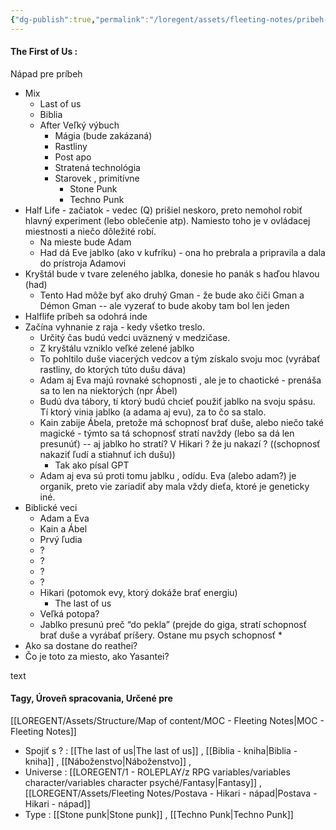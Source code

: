 ```yaml
---
{"dg-publish":true,"permalink":"/loregent/assets/fleeting-notes/pribeh-the-first-of-us-napad/","noteIcon":""}
---
```


#### The First of Us :
Nápad pre príbeh

* Mix
    * Last of us
    * Biblia
    * After Veľký výbuch
        * Mágia (bude zakázaná)
        * Rastliny
        * Post apo
        * Stratená technológia 
        * Starovek , primitívne
            * Stone Punk
            * Techno Punk
* Half Life - začiatok - vedec (Q) prišiel neskoro, preto nemohol robiť hlavný experiment (lebo oblečenie atp). Namiesto toho je v ovládacej miestnosti a niečo dôležité robí.
    * Na mieste bude Adam
    * Had dá Eve jablko (ako v kufríku) - ona ho prebrala a pripravila a dala do prístroja Adamovi
* Kryštál bude v tvare zeleného jablka, donesie ho panák s haďou hlavou (had)
    * Tento Had môže byť ako druhý Gman - že bude ako čiči Gman a Démon Gman -- ale vyzerať to bude akoby tam bol len jeden
* Halflife príbeh sa odohrá inde
* Začína vyhnanie z raja - kedy všetko treslo. 
    * Určitý čas budú vedci uväznený v medzičase. 
    * Z kryštálu vzniklo veľké zelené jablko
    * To pohltilo duše viacerých vedcov a tým získalo svoju moc (vyrábať rastliny, do ktorých túto dušu dáva)
    * Adam aj Eva majú rovnaké schopnosti , ale je to chaotické - prenáša sa to len na niektorých (npr Ábel)
    * Budú dva tábory, tí ktorý budú chcieť použiť jablko na svoju spásu. Tí ktorý vinia jablko (a adama aj evu), za to čo sa stalo. 
    * Kain zabije Ábela, pretože má schopnosť brať duše, alebo niečo také magické - týmto sa tá schopnosť stratí navždy (lebo sa dá len presunúť) -- aj jablko ho stratí? V Hikari ? že ju nakazí ?  ((schopnosť nakaziť ľudí a stiahnuť ich dušu))
        * Tak ako písal GPT
    * Adam aj eva sú proti tomu jablku , odídu. Eva (alebo adam?) je organik, preto vie zariadiť aby mala vždy dieťa, ktoré je geneticky iné. 
* Biblické veci
    * Adam a Eva
    * Kain a Ábel
    * Prvý ľudia
    * ?
    * ?
    * ?
    * ?
    * Hikari (potomok evy, ktorý dokáže brať energiu)
        * The last of us
    * Veľká potopa?
    * Jablko presunú preč “do pekla” (prejde do giga, stratí schopnosť brať duše a vyrábať príšery. Ostane mu psych schopnosť
        * 
* Ako sa dostane do reathei?
* Čo je toto za miesto, ako Yasantei?






text

#### Tagy, Úroveň spracovania, Určené pre
[[LOREGENT/Assets/Structure/Map of content/MOC - Fleeting Notes\|MOC - Fleeting Notes]]
- Spojiť s ? : [[The last of us\|The last of us]] , [[Biblia - kniha\|Biblia - kniha]] , [[Náboženstvo\|Náboženstvo]] ,
- Universe : [[LOREGENT/1 - ROLEPLAY/z RPG variables/variables character/variables character psyché/Fantasy\|Fantasy]] , [[LOREGENT/Assets/Fleeting Notes/Postava - Hikari - nápad\|Postava - Hikari - nápad]]
- Type : [[Stone punk\|Stone punk]] , [[Techno Punk\|Techno Punk]]
